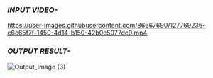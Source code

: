
### ***INPUT VIDEO-***

https://user-images.githubusercontent.com/86667690/127769236-c6c65f7f-1450-4d14-b150-42b0e5077dc9.mp4



    
### ***OUTPUT RESULT-***

![Output_image (3)](https://user-images.githubusercontent.com/86667690/127769547-9aff5cea-4778-423e-b410-b4ebc18f0011.png)



